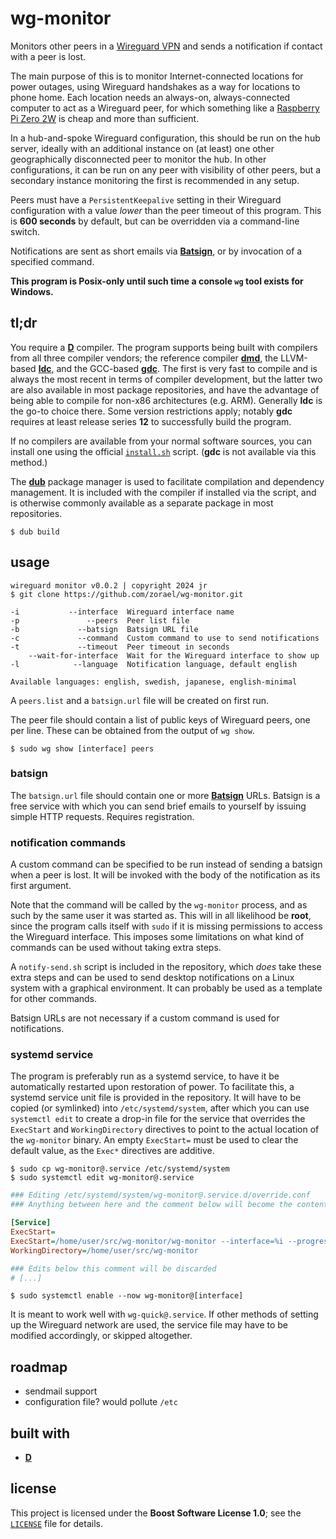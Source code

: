# wg-monitor

Monitors other peers in a [Wireguard VPN](https://www.wireguard.com) and sends a notification if contact with a peer is lost.

The main purpose of this is to monitor Internet-connected locations for power outages, using Wireguard handshakes as a way for locations to phone home. Each location needs an always-on, always-connected computer to act as a Wireguard peer, for which something like a [Raspberry Pi Zero 2W](https://www.raspberrypi.com/products/raspberry-pi-zero-2-w) is cheap and more than sufficient.

In a hub-and-spoke Wireguard configuration, this should be run on the hub server, ideally with an additional instance on (at least) one other geographically disconnected peer to monitor the hub. In other configurations, it can be run on any peer with visibility of other peers, but a secondary instance monitoring the first is recommended in any setup.

Peers must have a `PersistentKeepalive` setting in their Wireguard configuration with a value *lower* than the peer timeout of this program. This is **600 seconds** by default, but can be overridden via a command-line switch.

Notifications are sent as short emails via [**Batsign**](#batsign), or by invocation of a specified command.

**This program is Posix-only until such time a console `wg` tool exists for Windows.**

## tl;dr

You require a [**D**](https://dlang.org) compiler. The program supports being built with compilers from all three compiler vendors; the reference compiler [**dmd**](https://dlang.org/download.html), the LLVM-based [**ldc**](https://github.com/ldc-developers/ldc#installation), and the GCC-based [**gdc**](https://gdcproject.org). The first is very fast to compile and is always the most recent in terms of compiler development, but the latter two are also available in most package repositories, and have the advantage of being able to compile for non-x86 architectures (e.g. ARM). Generally **ldc** is the go-to choice there. Some version restrictions apply; notably **gdc** requires at least release series **12** to successfully build the program.

If no compilers are available from your normal software sources, you can install one using the official [`install.sh`](https://dlang.org/install.html) script. (**gdc** is not available via this method.)

The [**dub**](https://dub.pm/cli-reference/dub) package manager is used to facilitate compilation and dependency management. It is included with the compiler if installed via the script, and is otherwise commonly available as a separate package in most repositories.

```shell
$ dub build
```

## usage

```
wireguard monitor v0.0.2 | copyright 2024 jr
$ git clone https://github.com/zorael/wg-monitor.git

-i           --interface  Wireguard interface name
-p               --peers  Peer list file
-b             --batsign  Batsign URL file
-c             --command  Custom command to use to send notifications
-t             --timeout  Peer timeout in seconds
    --wait-for-interface  Wait for the Wireguard interface to show up
-l            --language  Notification language, default english

Available languages: english, swedish, japanese, english-minimal
```

A `peers.list` and a `batsign.url` file will be created on first run.

The peer file should contain a list of public keys of Wireguard peers, one per line. These can be obtained from the output of `wg show`.

```shell
$ sudo wg show [interface] peers
```

### batsign

The `batsign.url` file should contain one or more [**Batsign**](https://batsign.me) URLs. Batsign is a free service with which you can send brief emails to yourself by issuing simple HTTP requests. Requires registration.

### notification commands

A custom command can be specified to be run instead of sending a batsign when a peer is lost. It will be invoked with the body of the notification as its first argument.

Note that the command will be called by the `wg-monitor` process, and as such by the same user it was started as. This will in all likelihood be **root**, since the program calls itself with `sudo` if it is missing permissions to access the Wireguard interface. This imposes some limitations on what kind of commands can be used without taking extra steps.

A `notify-send.sh` script is included in the repository, which *does* take these extra steps and can be used to send desktop notifications on a Linux system with a graphical environment. It can probably be used as a template for other commands.

Batsign URLs are not necessary if a custom command is used for notifications.

### systemd service

The program is preferably run as a systemd service, to have it be automatically restarted upon restoration of power. To facilitate this, a systemd service unit file is provided in the repository. It will have to be copied (or symlinked) into `/etc/systemd/system`, after which you can use `systemctl edit` to create a drop-in file for the service that overrides the `ExecStart` and `WorkingDirectory` directives to point to the actual location of the `wg-monitor` binary. An empty `ExecStart=` must be used to clear the default value, as the `Exec*` directives are additive.

```shell
$ sudo cp wg-monitor@.service /etc/systemd/system
$ sudo systemctl edit wg-monitor@.service
```

```ini
### Editing /etc/systemd/system/wg-monitor@.service.d/override.conf
### Anything between here and the comment below will become the contents of the drop-in file

[Service]
ExecStart=
ExecStart=/home/user/src/wg-monitor/wg-monitor --interface=%i --progress=false --wait-for-interface --language=swedish
WorkingDirectory=/home/user/src/wg-monitor

### Edits below this comment will be discarded
# [...]
```

```shell
$ sudo systemctl enable --now wg-monitor@[interface]
```

It is meant to work well with `wg-quick@.service`. If other methods of setting up the Wireguard network are used, the service file may have to be modified accordingly, or skipped altogether.

## roadmap

* sendmail support
* configuration file? would pollute `/etc`

## built with

* [**D**](https://dlang.org)

## license

This project is licensed under the **Boost Software License 1.0**; see the [`LICENSE`](LICENSE) file for details.
